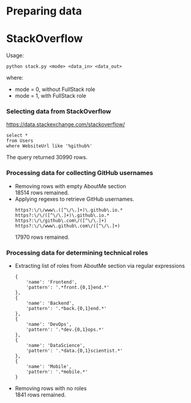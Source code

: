 # Preparing data 

# StackOverflow
Usage:
```
python stack.py <mode> <data_in> <data_out>
```
where:
- mode = 0, without FullStack role
- mode = 1, with FullStack role

### Selecting data from StackOverflow
https://data.stackexchange.com/stackoverflow/
```
select *
from Users
where WebsiteUrl like '%github%'
```
The query returned 30990 rows.

### Processing data for collecting GitHub usernames
- Removing rows with empty AboutMe section  
    18514 rows remained.
- Applying regexes to retrieve GitHub usernames.
    ```
    https?:\/\/www\.([^\/\.]+)\.github\.io.*
    https?:\/\/([^\/\.]+)\.github\.io.*
    https?:\/\/github\.com\/([^\/\.]+)
    https?:\/\/www\.github\.com\/([^\/\.]+)
    ```
    17970 rows remained.

### Processing data for determining technical roles
- Extracting list of roles from AboutMe section via regular expressions
    ```
    {
        'name': 'Frontend',
        'pattern': '.*front.{0,1}end.*'
    },
    {
        'name': 'Backend',
        'pattern': '.*back.{0,1}end.*'
    },
    {
        'name': 'DevOps',
        'pattern': '.*dev.{0,1}ops.*'
    },
    {
        'name': 'DataScience',
        'pattern': '.*data.{0,1}scientist.*'
    },
    {
        'name': 'Mobile',
        'pattern': '.*mobile.*'
    }
    ```
- Removing rows with no roles  
    1841 rows remained.
